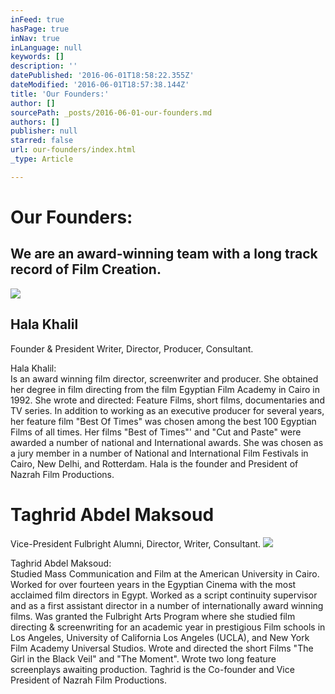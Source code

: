 ```yaml
---
inFeed: true
hasPage: true
inNav: true
inLanguage: null
keywords: []
description: ''
datePublished: '2016-06-01T18:58:22.355Z'
dateModified: '2016-06-01T18:57:38.144Z'
title: 'Our Founders:'
author: []
sourcePath: _posts/2016-06-01-our-founders.md
authors: []
publisher: null
starred: false
url: our-founders/index.html
_type: Article

---
```

# Our Founders:

## We are an award-winning team with a long track record of Film Creation.
![](https://the-grid-user-content.s3-us-west-2.amazonaws.com/3303eff9-d51d-4908-a975-0bee344c87cd.jpg)

## Hala Khalil

Founder & President Writer, Director, Producer, Consultant.

Hala Khalil:  
Is an award winning film director, screenwriter and producer. She obtained her degree in film directing from the film Egyptian Film Academy in Cairo in 1992\. She wrote and directed: Feature Films, short films, documentaries and TV series. In addition to working as an executive producer for several years, her feature film "Best Of Times" was chosen among the best 100 Egyptian Films of all times. Her films "Best of Times"' and "Cut and Paste" were awarded a number of national and International awards. She was chosen as a jury member in a number of National and International Film Festivals in Cairo, New Delhi, and Rotterdam. Hala is the founder and President of Nazrah Film Productions.

# Taghrid Abdel Maksoud

Vice-President Fulbright Alumni, Director, Writer, Consultant.
![](https://the-grid-user-content.s3-us-west-2.amazonaws.com/eef2fc65-657b-4af2-ad06-7a7fef8a633b.jpg)

Taghrid Abdel Maksoud:  
Studied Mass Communication and Film at the American University in Cairo. Worked for over fourteen years in the Egyptian Cinema with the most acclaimed film directors in Egypt. Worked as a script continuity supervisor and as a first assistant director in a number of internationally award winning films. Was granted the Fulbright Arts Program where she studied film directing & screenwriting for an academic year in prestigious Film schools in Los Angeles, University of California Los Angeles (UCLA), and New York Film Academy Universal Studios. Wrote and directed the short Films "The Girl in the Black Veil" and "The Moment". Wrote two long feature screenplays awaiting production. Taghrid is the Co-founder and Vice President of Nazrah Film Productions.